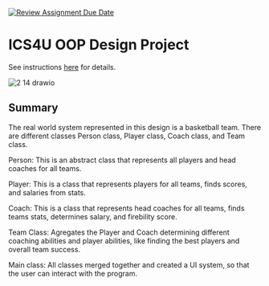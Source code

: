 [![Review Assignment Due Date](https://classroom.github.com/assets/deadline-readme-button-22041afd0340ce965d47ae6ef1cefeee28c7c493a6346c4f15d667ab976d596c.svg)](https://classroom.github.com/a/LXtbW2-T)
# ICS4U OOP Design Project

See instructions [here](INSTRUCTIONS.md) for details.

 ![2 14 drawio](https://github.com/user-attachments/assets/72183824-d12a-486d-8d1f-403784f152f5)


## Summary
The real world system represented in this design is a basketball team. There are different classes Person class, Player class, Coach class, and Team class.

Person: This is an abstract class that represents all players and head coaches for all teams.

Player: This is a class that represents players for all teams, finds scores, and salaries from stats.

Coach: This is a class that represents head coaches for all teams, finds teams stats, determines salary, and firebility score.

Team Class: Agregates the Player and Coach determining different coaching abilities and player abilities, like finding the best players and overall team success. 

Main class: All classes merged together and created a UI system, so that the user can interact with the program.
